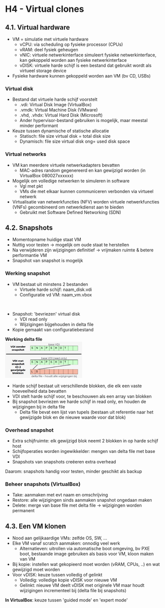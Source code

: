 # H4 - Virtual clones

## 4.1. Virtual hardware
- VM = simulatie met virtuele hardware
  - vCPU: via scheduling op fysieke processor (CPUs)
  - vRAM: deel fysiek geheugen
  - vNIC: virtuele netwerkinterface simuleert fysieke netwerkinterface, kan gekoppeld worden aan fysieke netwerkinterface
  - vDISK: virtuele harde schijf is een bestand dat gebruikt wordt als virtueel storage device
- Fysieke hardware kunnen gekoppeld worden aan VM (bv CD, USBs)

### Virtual disk
- Bestand dat virtuele harde schijf voorstelt
  - .vdi: Virtual Disk Image (VirtualBox)
  - .vmdk: Virtual Machine Disk (VMware)
  - .vhd, .vhdx: Virtual Hard Disk (Microsoft)
  - Ander hypervisor-bestand gebruiken is mogelijk, maar meestal minder performant
- Keuze tussen dynamische of statische allocatie
  - Statisch: file size virtual disk = total disk size
  - Dynamisch: file size virtual disk ong= used disk space

### Virtual networks
- VM kan meerdere virtuele netwerkadapters bevatten
  - MAC-adres random gegenereerd en kan gewijzigd worden (in VirtualBox 080027xxxxxx)
- Mogelijk om volledige netwerken te simuleren in software
  - Vgl met pkt
  - VMs die met elkaar kunnen communiceren verbonden via virtueel netwerk
- Virtualisatie van netwerkfuncties (NFV) worden virtuele netwerkfuncties (VNFs) gecombineerd om netwerkdienst aan te bieden
  - Gebruikt met Software Defined Networking (SDN)


## 4.2. Snapshots
- Momentopname huidige staat VM
- Nuttig voor testen → mogelijk om oude staat te herstellen
- Na verwijderen zijn wijzigingen definitief → vrijmaken ruimte & betere performantie VM
- Snapshot van snapshot is mogelijk

### Werking snapshot
- VM bestaat uit minstens 2 bestanden
  - Virtuele harde schijf: naam_disk.vdi
  - Configuratie vd VM: naam_vm.vbox

<div style="page-break-after: always; visibility: hidden"> 
\pagebreak 
</div>

- Snapshot: 'bevriezen' virtual disk
  - VDI read only
  - Wijzigingen bijgehouden in delta file
- Kopie gemaakt van configuratiebestand

**Werking delta file**  
<img src="afbeeldingen/H4_delta.png" width="250"/>

- Harde schijf bestaat uit verschillende blokken, die elk een vaste hoeveelheid data bevatten
- VDI stelt harde schijf voor, te beschouwen als een array van blokken
- Bij snapshot bevriezen we harde schijf in read only, en houden de wijzigingen bij in delta file
  - Delta file bevat een lijst van tupels (bestaan uit referentie naar het gewijzigde blok en de nieuwe waarde voor dat blok)

### Overhead snapshot
- Extra schijfruimte: elk gewijzigd blok neemt 2 blokken in op harde schijf host
- Schijfoperaties worden ingewikkelder: mengen van delta file met base VDI
- Snapshots van snapshots creëeren extra overhead

Daarom: snapshots handig voor testen, minder geschikt als backup

### Beheer snapshots (VirtualBox)
- Take: aanmaken met evt naam en omschrijving
- Restore: alle wijzigingen sinds aanmaken snapshot ongedaan maken
- Delete: merge van base file met delta file → wijzigingen worden permanent

## 4.3. Een VM klonen
- Nood aan gelijkaardige VMs: zelfde OS, SW, ...
- Elke VM vanaf scratch aanmaken: onnodig veel werk
  - Alternatieven: uitrollen via automatische boot omgeving, bv PXE boot, bestaande image gebruiken als basis voor VM, kloon maken van VM
- Bij kopie: instellen wat gekopieerd moet worden (vRAM, CPUs, ..) en wat gewijzigd moet worden
- Voor vDISK: keuze tussen volledig of gelinkt
  - Volledig: volledige kopie vDISK voor nieuwe VM
  - Gelinkt: nieuwe VM deelt vDISK met originele VM maar houdt wijzigingen incrementeel bij (delta file bij snapshots)

**In VirtualBox**: keuze tussen 'guided mode' en 'expert mode'
